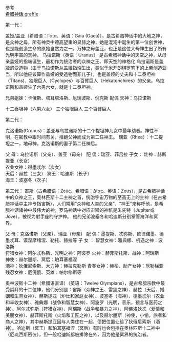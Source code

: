 
参考  
[希腊神话.graffle](https://github.com/youngzil/notes/tree/master/Books/commonsense/mythology/希腊神话.graffle)  





第一代：

盖娅/盖亚（希腊语：Γαία、英语：Gaia (Gaea)），是古希腊神话中的大地之神，是众神之母，所有神灵中德高望重的显赫之神，她是混沌中诞生的第一位创世神，也是能创造生命的原始自然力之一。万神之母盖亚，也正是这位大母神生出了所有光明宇宙的天神。
乌拉诺斯（英语：Uranus） 是古希腊神话中的天空之神，从母亲盖娅的指端诞生，最初作为统治者的众神之王、即天空的神格化
乌拉诺斯是盖娅的受造物（由于乌拉诺斯从盖娅指端生出，类似于米开朗琪罗笔下的上帝创造亚当，所以他应该算作盖娅的受造物而非儿子），也是盖娅的丈夫和十二泰坦神（Titans)、独眼巨人（Cyclopes）与百臂巨人（Hekatonchires）的父亲。乌拉诺斯和盖娅生了六男六女，就是十二泰坦神。


兄弟姐妹：卡俄斯、塔耳塔洛斯、厄瑞波斯、倪克斯
配偶 天神：乌拉诺斯

十二泰坦神（六男六女）
三个独眼巨人 
三个百臂巨人



第二代：

克洛诺斯(Cronus)：盖亚与乌拉诺斯的十二个提坦神儿女中最年幼者。神性不明，在密教中跟时间有关，推翻父神而成为第二任神王。
瑞亚（Rhea）：十二提坦之一，地母神。克洛诺斯的妻子第二任神后。

父    母：乌拉诺斯（父亲）、盖亚（母亲） 
配    偶：瑞亚、菲吕拉
子女：
灶神：赫斯提亚（长女）  
农业女神：得墨忒尔（次女）  
天后：赫拉（三女） 
冥王：哈迪斯（长子）  
海王：波塞冬（次子） 




第三代：
宙斯（古希腊语：Ζεύς、希腊语：Δίας、英语：Zeus），是古希腊神话中的众神之王，奥林匹斯十二主神之首，统治宇宙万物的至高无上的主神（在古希腊神话中主神专指宙斯），人们常用“众神和人类的父亲”、“神王”来称呼他，是希腊神话诸神中最伟大的神。罗马神话中对应宙斯的神祇是朱庇特（Jupiter或Jove），被视为射手座的守护神。
他的兄弟波塞冬和哈迪斯分别掌管海洋和冥界。

父    母：克洛诺斯（父亲）、瑞亚（母亲） 
配    偶：墨提斯、忒弥斯、欧律诺墨、德墨忒耳、谟涅摩绪涅、勒托、赫拉等
子    女 ：
智慧女神：雅典娜、机遇之神：波洛斯  
狩猎女神：阿尔忒弥斯、光明之神：阿波罗 
火神：赫菲斯托斯、战神：阿瑞斯  
神使：赫尔墨斯、冥后：珀耳塞福涅  
酒神：狄俄尼索斯、大力神：赫拉克勒斯 
青春女神：赫柏、助产女神：厄勒梯亚   
残忍女神：厄倪俄、英雄：帕尔修斯等




奥林波斯十二神（希腊语直译）（英语：Twelve Olympians），是古希腊宗教中最受崇拜的十二位神，他们分别是：宙斯（众神之王、雷霆之神）、赫拉（天后、婚姻和生育女神）、赫斯提亚（炉灶和家庭女神）、波塞冬（海神）、德墨忒尔（农业和丰收女神）、雅典娜（战争和智慧女神）、阿波罗（光明，音乐，预言与医药之神）、阿尔忒弥斯（狩猎女神）、阿瑞斯（战争和暴力之神）、阿佛洛狄忒（爱情和美丽女神）、赫菲斯托斯（火焰和工匠之神），以及赫尔墨斯（神使，小偷，旅者和商人之神），其中赫斯提亚因与人类住在一起，便把位置让给了狄俄尼索斯（酒神）。哈迪斯（冥王）和珀耳塞福涅（冥后）有时也会包括在奥林匹斯十二神中（厄琉西斯密仪），但一般哈迪斯都被排除在外，因为他是冥界的统治者。












